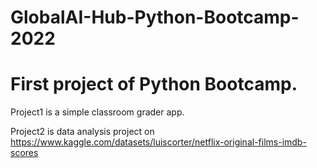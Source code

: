 # GlobalAI-Hub-Python-Bootcamp-2022
# First project of Python Bootcamp.

Project1 is a simple classroom grader app.

Project2 is data analysis project on https://www.kaggle.com/datasets/luiscorter/netflix-original-films-imdb-scores


